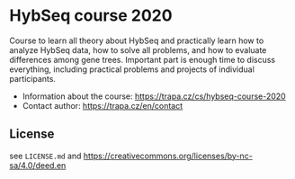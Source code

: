 # HybSeq course 2020

Course to learn all theory about HybSeq and practically learn how to analyze HybSeq data, how to solve all problems, and how to evaluate differences among gene trees. Important part is enough time to discuss everything, including practical problems and projects of individual participants.

* Information about the course: <https://trapa.cz/cs/hybseq-course-2020>
* Contact author: <https://trapa.cz/en/contact>

## License

see `LICENSE.md` and <https://creativecommons.org/licenses/by-nc-sa/4.0/deed.en>

